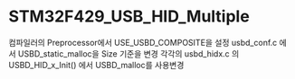 # STM32F429_USB_HID_Multiple
컴파일러의 Preprocessor에서 USE_USBD_COMPOSITE을 설정
usbd_conf.c 에서 USBD_static_malloc을 Size 기준을 변경
각각의 usbd_hidx.c 의 USBD_HID_x_Init() 에서 USBD_malloc를 사용변경
